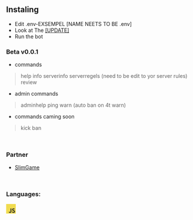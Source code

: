 ## Instaling

- Edit .env-EXSEMPEL [NAME NEETS TO BE .env]
- Look at The [[UPDATE]](https://github.com/SlimHostdev/discord_v13_main_bot/blob/main/LAST-UPDATE.md)
- Run the bot

### Beta v0.0.1
- commands
>help
>info
>serverinfo
>serverregels (need to be edit to yor server rules)
>review
- admin commands
>adminhelp
>ping
>warn (auto ban on 4t warn)
- commands caming soon
>kick
>ban

<br />

### Partner

- [SlimGame](https://slimgame.eu)

<br />

### Languages:

<img align="left" alt="JavaScript" width="26px" src="https://raw.githubusercontent.com/github/explore/80688e429a7d4ef2fca1e82350fe8e3517d3494d/topics/javascript/javascript.png" />

<br />
<br />
